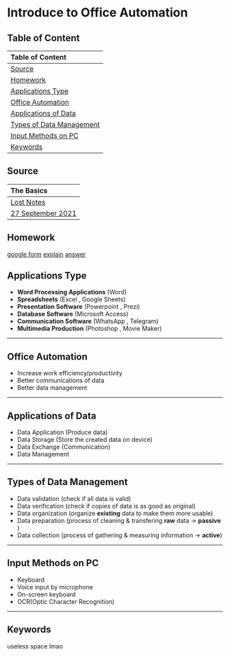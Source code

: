 # Introduce to Office Automation # 

## Table of Content ## 
| Table of Content |
| :------------------- | 
| [Source](#Source)|
| [Homework](#Homework) |
| [Applications Type](#Applications-Type) |
| [Office Automation](#Office-Automation) |
| [Applications of Data](#Applications-of-Data) |
| [Types of Data Management](#Types-of-Data-Management) |
| [Input Methods on PC](#Input-Methods-on-PC) |
| [Keywords](#Keywords) |


## Source ##
| The Basics |
| :------------------- | 
| [Lost Notes](/notes/LostNotes.md) |
| [27 September 2021](/notes/27Sep.md) |

## Homework ##
[google form](https://classroom.google.com/u/1/c/Mzg3ODYwNTYwNDU0/a/Mzk3NjIwNzgyODgw/details)
[explain](https://github.com/SMSOSS/ict_notes/blob/master/answers/exp-27Sep.md)
[answer](https://github.com/SMSOSS/ict_notes/blob/master/answers/27Sep.md)

## Applications Type ##
-  **Word Processing Applications** (Word)
-  **Spreadsheets** (Excel , Google Sheets)
-  **Presentation Software** (Powerpoint , Prezi)
-  **Database Software** (Microsoft Access)
-  **Communication Software** (WhatsApp , Telegram)
-  **Multimedia Production** (Photoshop , Movie Maker)

---

## Office Automation ##
-  Increase work efficiency/productivity
-  Better communications of data
-  Better data management

---

## Applications of Data ##
-  Data Application (Produce data)
-  Data Storage (Store the created data on device)
-  Data Exchange (Communication)
-  Data Management 

---

## Types of Data Management ##
-  Data validation (check if all data is valid)
-  Data verification (check if copies of data is as good as original)
-  Data organization (organize **existing** data to make them more usable)
-  Data preparation (process of cleaning & transfering **raw** data -> **passive** )
-  Data collection (process of gathering & measuring information -> **active**)

---

## Input Methods on PC ##
-  Keyboard
-  Voice input by microphone
-  On-screen keyboard
-  OCR(Optic Character Recognition)

---

## Keywords ##
useless space lmao